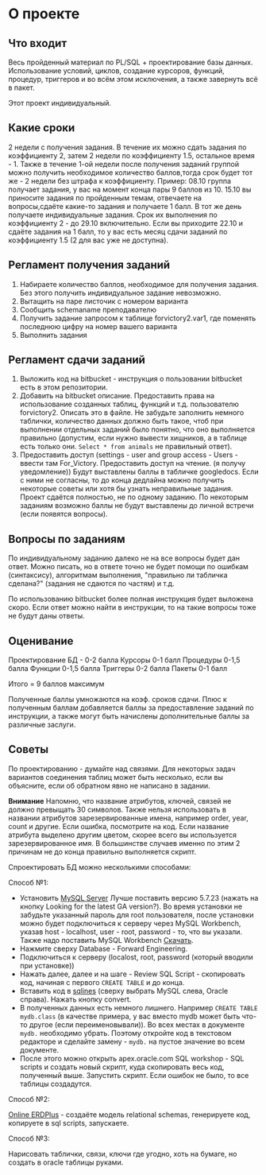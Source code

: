 # О проекте

## Что входит

Весь пройденный материал по PL/SQL + проектирование базы данных. Использование условий, циклов, создание курсоров, функций, процедур, триггеров и во всём этом исключения, а также завернуть всё в пакет.

Этот проект индивидуальный.

## Какие сроки

2 недели с получения задания. В течение их можно сдать задания по коэффициенту 2, затем 2 недели по коэффициенту 1.5, остальное время - 1. Также в течение 1-ой недели после получения заданий группой можно получить необходимое количество баллов,тогда срок будет тот же - 2 недели без штрафа к коэффициенту. Пример: 08.10 группа получает задания, у вас на момент конца пары 9 баллов из 10. 15.10 вы приносите задания по пройденным темам, отвечаете на вопросы,сдаёте какие-то задания и получаете 1 балл. В тот же день получаете индивидуальные задания. Срок их выполнения по коэффициенту 2 - до 29.10 включительно. Если вы приходите 22.10 и сдаёте задания на 1 балл, то у вас есть месяц сдачи заданий по коэффициенту 1.5 (2 для вас уже не доступна).

## Регламент получения заданий

1. Набираете количество баллов, необходимое для получения задания. Без этого получить индивидуальное задание невозможно.
2. Вытащить на паре листочик с номером варианта
3. Сообщить schemaname преподавателю
4. Получить задание запросом к таблице forvictory2.var1, где поменять последнюю цифру на номер вашего варианта
5. Выполнить задания

## Регламент сдачи заданий

1. Выложить код на bitbucket - инструкция о пользовании bitbucket есть в этом репозитории.
2. Добавить на bitbucket описание. Предоставить права на использование созданных таблиц, функций и т.д. пользователю forvictory2. Описать это в файле. Не забудьте заполнить немного таблички, количество данных должно быть такое, чтоб при выполнении отдельных заданий было понятно, что оно выполняется правильно (допустим, если нужно вывести хищников, а в таблице есть только они. `Select * from animals` не правильный ответ).
3. Предоставить доступ (settings - user and group access - Users - ввести там For_Victory. Предоставить доступ на чтение. (я получу уведомление)) Будут выставлены баллы в табличке googledocs. Если с ними не согласны, то до конца дедлайна можно получить некоторые советы или хотя бы узнать неправильные задания. Проект сдаётся полностью, не по одному заданию. По некоторым заданиям возможно баллы не будут выставлены до личной встречи (если появятся вопросы).

## Вопросы по заданиям

По индивидуальному заданию далеко не на все вопросы будет дан ответ. Можно писать, но в ответе точно не будет помощи по ошибкам (синтаксису), алгоритмам выполнения, "правильно ли табличка сделана?" (задания не сдаются по частям) и т.д.

По использованию bitbucket более полная инструкция будет выложена скоро. Если ответ можно найти в инструкции, то на такие вопросы тоже не будут даны ответы.

## Оценивание

Проектирование БД - 0-2 балла
Курсоры 0-1 балл
Процедуры 0-1,5 балла
Функции 0-1,5 балла
Триггеры 0-2 балла
Пакеты 0-1 балл

Итого = 9 баллов максимум

Полученные баллы умножаются на коэф. сроков сдачи. Плюс к полученным баллам добавляется баллы за предоставление заданий по инструкции, а также могут быть начислены дополнительные баллы за различные заслуги.

## Советы

По проектированию - думайте над связями. Для некоторых задач вариантов соединения таблиц может быть несколько, если вы объясните, если об обратном явно не написано в задании.

**Внимание**
Напомню, что название атрибутов, ключей, связей не должно превыщать 30 символов. Также нельзя использовать в названии атрибутов зарезервированные имена, например order, year, count и другие. Если ошибка, посмотрите на код. Если название атрибута выделено другим цветом, скорее всего вы используется зарезервированное имя.
В большинстве случаев именно по этим 2 причинам не до конца правильно выполняется скрипт.

Спроектировать БД можно несколькими способами:

Способ №1:

- Установить [MySQL Server](https://dev.mysql.com/downloads/mysql/) Лучше поставить версию 5.7.23 (нажать на кнопку Looking for the latest GA version?). Во время установки не забудьте указанный пароль для root пользователя, после установки можно будет подключиться к серверу через MySQL Workbench, указав host - localhost, user - root, password - то, что вы указали. Также надо поставить MySQL Workbench [Скачать](https://dev.mysql.com/downloads/workbench/).
- Нажмите сверху Database - Forward Engineering.
- Подключиться к серверу (localost, root, password (который вводили при установке))
- Нажать далее, далее и на шаге - Review SQL Script - скопировать код, начиная с первого `CREATE TABLE` и до конца.
- Вставить код в [sqlines](http://www.sqlines.com/online) (сверху выбрать MySQL слева, Oracle справа). Нажать кнопку convert.
- В полученных данных есть немного лишнего. Например `CREATE TABLE mydb.class` (в качестве примера, у вас вместо mydb может быть что-то другое (если переименовывали)). Во всех местах в документе `mydb.` необходимо убрать. Поэтому откройте код в текстовом редакторе и сделайте замену - `mydb.` на пустое значение во всем документе.
- После этого можно открыть apex.oracle.com SQL workshop - SQL scripts и создать новый скрипт, куда скопировать весь код, полученный выше. Запустить скрипт. Если ошибок не было, то все таблицы создадутся.

Способ №2:

[Online ERDPlus](https://erdplus.com/) - создаёте модель relational schemas, генерируете код, копируете в sql scripts, запускаете.

Способ №3:

Нарисовать таблички, связи, ключи где угодно, хоть на бумаге, но создать в oracle таблицы руками.
